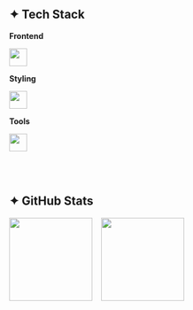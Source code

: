 ## ✦ Tech Stack
**Frontend**  
<p>
 <img src="https://skillicons.dev/icons?i=react,javascript,typescript,nextjs&perline=4" height="32"/>
</p>

**Styling**  
<p>
 <img src="https://skillicons.dev/icons?i=html,css,sass,tailwindcss,bootstrap&perline=5" height="32"/>
</p>

**Tools**  
<p>
 <img src="https://skillicons.dev/icons?i=figma,photoshop,vscode,github,notion&perline=6" height="32"/>
</p>

<br><br>

## ✦ GitHub Stats
<div align="left"> 
  <img src="https://github-readme-stats.vercel.app/api/top-langs/?username=chiyo-an&layout=compact&theme=tokyonight" height="150" /> &nbsp;&nbsp;
  <img src="https://github-readme-stats.vercel.app/api?username=chiyo-an&show_icons=true&theme=tokyonight" height="150" />
</div>

